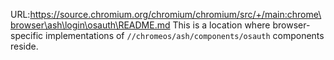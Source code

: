 URL:https://source.chromium.org/chromium/chromium/src/+/main:chrome\browser\ash\login\osauth\README.md
This is a location where browser-specific implementations of 
`//chromeos/ash/components/osauth` components reside. 